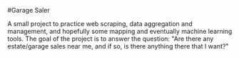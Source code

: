 #Garage Saler

A small project to practice web scraping, data aggregation and management, and hopefully some mapping and eventually machine learning tools. The goal of the project is to answer the question: "Are there any estate/garage sales near me, and if so, is there anything there that I want?"
